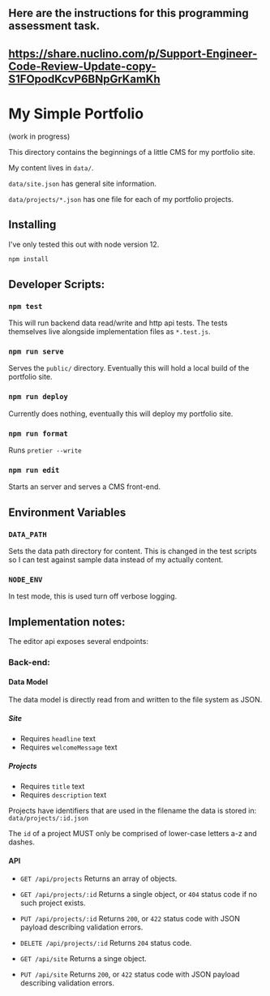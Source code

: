 ## Here are the instructions for this programming assessment task.
## https://share.nuclino.com/p/Support-Engineer-Code-Review-Update-copy-S1FOpodKcvP6BNpGrKamKh

# My Simple Portfolio

(work in progress)

This directory contains the beginnings of a little CMS for my portfolio site.

My content lives in `data/`.

`data/site.json` has general site information.

`data/projects/*.json` has one file for each of my portfolio projects.

## Installing

I've only tested this out with node version 12.

```bash
npm install
```

## Developer Scripts:

### `npm test`

This will run backend data read/write and http api tests. The tests themselves live
alongside implementation files as `*.test.js`.

### `npm run serve`

Serves the `public/` directory. Eventually this will hold a local build of the portfolio site.


### `npm run deploy`

Currently does nothing, eventually this will deploy my portfolio site.

### `npm run format`

Runs `pretier --write`

### `npm run edit`

Starts an server and serves a CMS front-end.

## Environment Variables

### `DATA_PATH`

Sets the data path directory for content. This is changed in the test scripts so I can test against sample data instead of my actually content.

### `NODE_ENV`

In test mode, this is used turn off verbose logging.

## Implementation notes:

The editor api exposes several endpoints:

### Back-end:

#### Data Model

The data model is directly read from and written to the file system as JSON.

##### Site
- Requires `headline` text
- Requires `welcomeMessage` text

##### Projects
- Requires `title` text
- Requires `description` text

Projects have identifiers that are used in the filename the data is stored in: `data/projects/:id.json`

The `id` of a project MUST only be comprised of lower-case letters a-z and dashes.

#### API
* `GET /api/projects`
Returns an array of objects.

* `GET /api/projects/:id`
Returns a single object, or `404` status code if no such project exists.

* `PUT /api/projects/:id`
Returns `200`, or `422` status code with JSON payload describing validation errors.

* `DELETE /api/projects/:id`
Returns `204` status code.

* `GET /api/site`
Returns a singe object.

* `PUT /api/site`
Returns `200`, or `422` status code with JSON payload describing validation errors.
